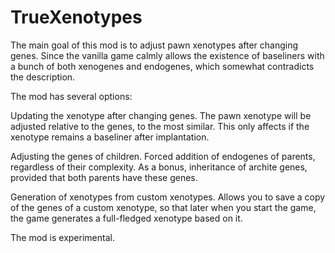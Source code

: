 # TrueXenotypes
 
The main goal of this mod is to adjust pawn xenotypes after changing genes. Since the vanilla game calmly allows the existence of baseliners with a bunch of both xenogenes and endogenes, which somewhat contradicts the description.

The mod has several options:

Updating the xenotype after changing genes. The pawn xenotype will be adjusted relative to the genes, to the most similar. This only affects if the xenotype remains a baseliner after implantation.

Adjusting the genes of children. Forced addition of endogenes of parents, regardless of their complexity. As a bonus, inheritance of archite genes, provided that both parents have these genes.

Generation of xenotypes from custom xenotypes. Allows you to save a copy of the genes of a custom xenotype, so that later when you start the game, the game generates a full-fledged xenotype based on it.

The mod is experimental.